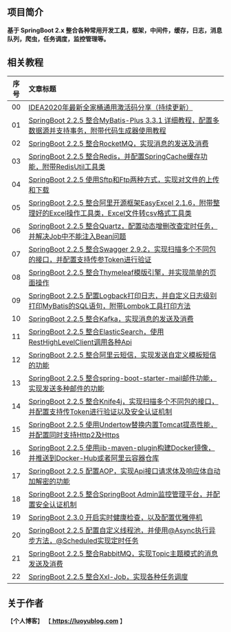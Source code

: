 ## 项目简介
<b>基于 SpringBoot 2.x 整合各种常用开发工具，框架，中间件，缓存，日志，消息队列，爬虫，任务调度，监控管理等。</b>

## 相关教程
|序号|文章标题|
|:---:|:---|
|00|[IDEA2020年最新全家桶通用激活码分享（持续更新）](https://www.jianshu.com/p/7b60d89a82cf)|
|01|[SpringBoot 2.2.5 整合MyBatis-Plus 3.3.1 详细教程，配置多数据源并支持事务，附带代码生成器使用教程](https://www.jianshu.com/p/5e4218d47578)|
|02|[SpringBoot 2.2.5 整合RocketMQ，实现消息的发送及消费](https://www.jianshu.com/p/c66cd3a703dc)|
|03|[SpringBoot 2.2.5 整合Redis，并配置SpringCache缓存功能，附带RedisUtil工具类](https://www.jianshu.com/p/3ba1cb01407b)|
|04|[SpringBoot 2.2.5 使用Sftp和Ftp两种方式，实现对文件的上传和下载](https://www.jianshu.com/p/2b169db088be)|
|05|[SpringBoot 2.2.5 整合阿里开源框架EasyExcel 2.1.6，附带整理好的Excel操作工具类，Excel文件转csv格式工具类](https://www.jianshu.com/p/2fe693313e02)|
|06|[SpringBoot 2.2.5 整合Quartz，配置动态增删改查定时任务，并解决Job中不能注入Bean问题](https://www.jianshu.com/p/ca2bfbdfee68)|
|07|[SpringBoot 2.2.5 整合Swagger 2.9.2，实现扫描多个不同包的接口，并配置支持传参Token进行验证](https://www.jianshu.com/p/7386a0e04ca8)|
|08|[SpringBoot 2.2.5 整合Thymeleaf模版引擎，并实现简单的页面操作](https://www.jianshu.com/p/334e8ce0758e)|
|09|[SpringBoot 2.2.5 配置Logback打印日志，并自定义日志级别打印MyBatis的SQL语句，附带Lombok工具打印方法](https://www.jianshu.com/p/a7f1a33b9825)|
|10|[SpringBoot 2.2.5 整合Kafka，实现消息的发送及消费](https://www.jianshu.com/p/08290d6cbf66)|
|11|[SpringBoot 2.2.5 整合ElasticSearch，使用RestHighLevelClient调用各种Api](https://www.jianshu.com/p/19a820138a47)|
|12|[SpringBoot 2.2.5 整合阿里云短信，实现发送自定义模板短信的功能](https://www.jianshu.com/p/438d5271bf22)|
|13|[SpringBoot 2.2.5 整合spring-boot-starter-mail邮件功能，实现发送多种邮件的功能](https://www.jianshu.com/p/b2e1692555bf)|
|14|[SpringBoot 2.2.5 整合Knife4j，实现扫描多个不同包的接口，并配置支持传Token进行验证以及安全认证机制](https://www.jianshu.com/p/4ccad4e89774)|
|15|[SpringBoot 2.2.5 使用Undertow替换内置Tomcat提高性能，并配置同时支持Http2及Https](https://www.jianshu.com/p/8dcbb610a397)|
|16|[SpringBoot 2.2.5 使用jib-maven-plugin构建Docker镜像，并推送到Docker-Hub或者阿里云容器仓库](https://www.jianshu.com/p/7cd3c9abab48)|
|17|[SpringBoot 2.2.5 配置AOP，实现Api接口请求体及响应体自动加解密的功能](https://www.jianshu.com/p/506c9dcbd29c)|
|18|[SpringBoot 2.2.5 整合SpringBoot Admin监控管理平台，并配置安全认证机制](https://www.jianshu.com/p/f2719a800f38)|
|19|[SpringBoot 2.3.0 开启实时健康检查，以及配置优雅停机](https://www.jianshu.com/p/14e4975a2b7d)|
|20|[SpringBoot 2.2.5 配置自定义线程池，并使用@Async执行异步方法，@Scheduled实现定时任务](https://www.jianshu.com/p/4001ff95dddc)|
|21|[SpringBoot 2.2.5 整合RabbitMQ，实现Topic主题模式的消息发送及消费](https://www.jianshu.com/p/3f61f4ac165f)|
|22|[SpringBoot 2.2.5 整合Xxl-Job，实现各种任务调度](https://www.jianshu.com/p/20ac45a76fde)|

## 关于作者
【<b>个人博客</b>】    【<b><a href="https://luoyublog.com"> https://luoyublog.com </a></b>】<br/>